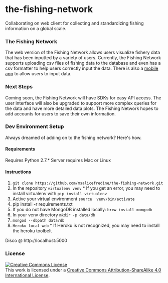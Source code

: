 # the-fishing-network
Collaborating on web client for collecting and standardizing fishing information on a global scale.


### The Fishing Network
The web version of the Fishing Network allows users visualize fishery data that has been inputted by a variety of users. Currently, the Fishing Network supports uploading csv files of fishing data to the database and even has a csv formatter to help users correctly input the data. There is also a <a rel="license" href="https://github.com/Danagregg/the-fishing-network-mobile">mobile app</a> to allow users to input data.

### Next Steps
Coming soon, the Fishing Network will have SDKs for easy API access. The user interface will also be upgraded to support more complex queries for the data and have more detailed data plots. The Fishing Network hopes to add accounts for users to save their own information.

### Dev Environment Setup
Always dreamed of adding on to the fishing network? Here's how.

####  Requirements
Requires Python 2.7.*
Server requires Mac or Linux

#### Instructions

1. ```git clone https://github.com/msalicefredine/the-fishing-network.git```
2. In the repository ```virtualenv venv``` * If you get an error, you may need to install virtualenv with  ```pip install virtualenv```
3. Active your virtual environment ```source  venv/bin/activate```
4. pip install -r requirements.txt
5. If you do not have MongoDB installed locally: ```brew install mongodb```
6. In your venv directory ```mkdir -p data/db```
7. ```mongod --dbpath data/db```
7. ```Heroku local web``` * If Heroku is not recognized, you may need to install the heroku toolbelt

Disco @ http://localhost:5000

### License

<a rel="license" href="http://creativecommons.org/licenses/by-sa/4.0/"><img alt="Creative Commons License" style="border-width:0" src="https://i.creativecommons.org/l/by-sa/4.0/80x15.png" /></a><br />This work is licensed under a <a rel="license" href="http://creativecommons.org/licenses/by-sa/4.0/">Creative Commons Attribution-ShareAlike 4.0 International License</a>.



